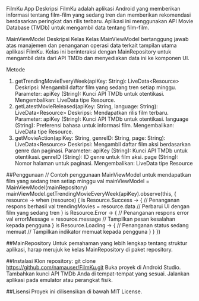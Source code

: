 FilmKu App
Deskripsi
FilmKu adalah aplikasi Android yang memberikan informasi tentang film-film yang sedang tren dan memberikan rekomendasi berdasarkan peringkat dan rilis terbaru. Aplikasi ini menggunakan API Movie Database (TMDb) untuk mengambil data tentang film-film.

MainViewModel
Deskripsi Kelas
Kelas MainViewModel bertanggung jawab atas manajemen dan penanganan operasi data terkait tampilan utama aplikasi FilmKu. Kelas ini berinteraksi dengan MainRepository untuk mengambil data dari API TMDb dan menyediakan data ini ke komponen UI.

Metode
1. getTrendingMovieEveryWeek(apiKey: String): LiveData<Resource<TrendingResponse>>
Deskripsi: Mengambil daftar film yang sedang tren setiap minggu.
Parameter:
apiKey (String): Kunci API TMDb untuk otentikasi.
Mengembalikan: LiveData tipe Resource<TrendingResponse>.
2. getLatestMovieReleased(apiKey: String, language: String): LiveData<Resource<MovieResponse>>
Deskripsi: Mendapatkan rilis film terbaru.
Parameter:
apiKey (String): Kunci API TMDb untuk otentikasi.
language (String): Preferensi bahasa untuk informasi film.
Mengembalikan: LiveData tipe Resource<MovieResponse>.
3. getMovieAction(apiKey: String, genreID: String, page: String): LiveData<Resource<MovieResponse>>
Deskripsi: Mengambil daftar film aksi berdasarkan genre dan paginasi.
Parameter:
apiKey (String): Kunci API TMDb untuk otentikasi.
genreID (String): ID genre untuk film aksi.
page (String): Nomor halaman untuk paginasi.
Mengembalikan: LiveData tipe Resource<MovieResponse>


##Penggunaan
// Contoh penggunaan MainViewModel untuk mendapatkan film yang sedang tren setiap minggu
val mainViewModel = MainViewModel(mainRepository)
mainViewModel.getTrendingMovieEveryWeek(apiKey).observe(this, { resource ->
    when (resource) {
        is Resource.Success -> {
            // Penanganan respons berhasil
            val trendingMovies = resource.data
            // Perbarui UI dengan film yang sedang tren
        }
        is Resource.Error -> {
            // Penanganan respons error
            val errorMessage = resource.message
            // Tampilkan pesan kesalahan kepada pengguna
        }
        is Resource.Loading -> {
            // Penanganan status sedang memuat
            // Tampilkan indikator memuat kepada pengguna
        }
    }
})


##MainRepository
Untuk pemahaman yang lebih lengkap tentang struktur aplikasi, harap merujuk ke kelas MainRepository di paket repository.

##Instalasi
Klon repository: git clone https://github.com/namauser/FilmKu.git
Buka proyek di Android Studio.
Tambahkan kunci API TMDb Anda di tempat-tempat yang sesuai.
Jalankan aplikasi pada emulator atau perangkat fisik.

##Lisensi
Proyek ini dilisensikan di bawah MIT License.
